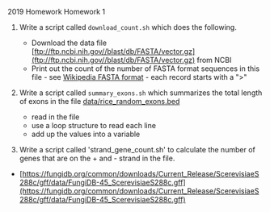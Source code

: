 2019 Homework Homework 1

1. Write a script called `download_count.sh` which does the following.
   * Download the data file [ftp://ftp.ncbi.nih.gov//blast/db/FASTA/vector.gz](ftp://ftp.ncbi.nih.gov//blast/db/FASTA/vector.gz) from NCBI
   * Print out the count of the number of FASTA format sequences in this file - see [Wikipedia FASTA format](https://en.wikipedia.org/wiki/FASTA_format) - each record starts with a ">"

2. Write a script called `summary_exons.sh` which summarizes the total length of exons in the file [data/rice_random_exons.bed](https://raw.githubusercontent.com/biodataprog/GEN220/master/data/rice_random_exons.bed)
   * read in the file
   * use a loop structure to read each line
   * add up the values into a variable

3. Write a script called 'strand_gene_count.sh' to calculate the number of genes that are on the + and - strand in the file.
  * [https://fungidb.org/common/downloads/Current_Release/ScerevisiaeS288c/gff/data/FungiDB-45_ScerevisiaeS288c.gff](https://fungidb.org/common/downloads/Current_Release/ScerevisiaeS288c/gff/data/FungiDB-45_ScerevisiaeS288c.gff)
